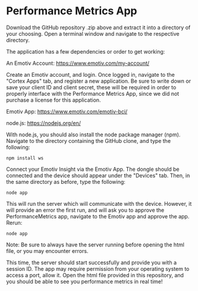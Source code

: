 # Performance Metrics App

Download the GitHub repository .zip above and extract it into a directory of your choosing. Open a terminal window and navigate to the respective directory.

The application has a few dependencies or order to get working:

An Emotiv Account: https://www.emotiv.com/my-account/

Create an Emotiv account, and login. Once logged in, navigate to the "Cortex Apps" tab, and register a new application. Be sure to write down or save your client ID and client secret, these will be required in order to properly interface with the Performance Metrics App, since we did not purchase a license for this application.

Emotiv App: https://www.emotiv.com/emotiv-bci/

node.js: https://nodejs.org/en/

With node.js, you should also install the node package manager (npm). Navigate to the directory containing the GitHub clone, and type the following:

```
npm install ws
```


Connect your Emotiv Insight via the Emotiv App. The dongle should be connected and the device should appear under the "Devices" tab.
Then, in the same directory as before, type the following:

```
node app
```

This will run the server which will communicate with the device. However, it will provide an error the first run, and will ask you to approve the PerformanceMetrics app, navigate to the Emotiv app and approve the app. Rerun:

```
node app
```

Note: Be sure to always have the server running before opening the html file, or you may encounter errors.

This time, the server should start successfully and provide you with a session ID. The app may require permission from your operating system to access a port, allow it. Open the html file provided in this repository, and you should be able to see you performance metrics in real time! 
